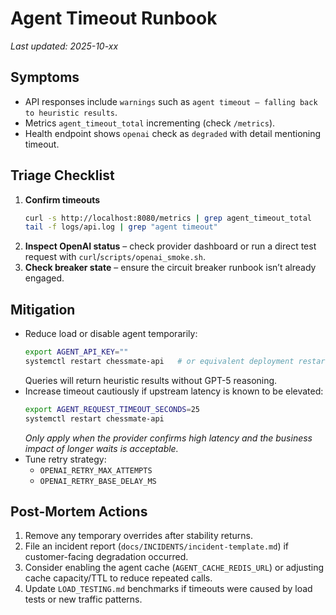 # Agent Timeout Runbook

_Last updated: 2025-10-xx_

## Symptoms
- API responses include `warnings` such as `agent timeout – falling back to heuristic results`.
- Metrics `agent_timeout_total` incrementing (check `/metrics`).
- Health endpoint shows `openai` check as `degraded` with detail mentioning timeout.

## Triage Checklist
1. **Confirm timeouts**
   ```sh
   curl -s http://localhost:8080/metrics | grep agent_timeout_total
   tail -f logs/api.log | grep "agent timeout"
   ```
2. **Inspect OpenAI status** – check provider dashboard or run a direct test request with `curl`/`scripts/openai_smoke.sh`.
3. **Check breaker state** – ensure the circuit breaker runbook isn’t already engaged.

## Mitigation
- Reduce load or disable agent temporarily:
  ```sh
  export AGENT_API_KEY=""
  systemctl restart chessmate-api   # or equivalent deployment restart
  ```
  Queries will return heuristic results without GPT-5 reasoning.
- Increase timeout cautiously if upstream latency is known to be elevated:
  ```sh
  export AGENT_REQUEST_TIMEOUT_SECONDS=25
  systemctl restart chessmate-api
  ```
  _Only apply when the provider confirms high latency and the business impact of longer waits is acceptable._
- Tune retry strategy:
  - `OPENAI_RETRY_MAX_ATTEMPTS`
  - `OPENAI_RETRY_BASE_DELAY_MS`

## Post-Mortem Actions
1. Remove any temporary overrides after stability returns.
2. File an incident report (`docs/INCIDENTS/incident-template.md`) if customer-facing degradation occurred.
3. Consider enabling the agent cache (`AGENT_CACHE_REDIS_URL`) or adjusting cache capacity/TTL to reduce repeated calls.
4. Update `LOAD_TESTING.md` benchmarks if timeouts were caused by load tests or new traffic patterns.
